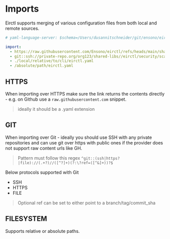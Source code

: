# Imports

Eirctl supports merging of various configuration files from both local and remote sources.

```yaml
# yaml-language-server: $schema=/Users/dusannitschneider/git/ensono/eirctl/schemas/schema_v1.json

import:
  - https://raw.githubusercontent.com/Ensono/eirctl/refs/heads/main/shared/infra/tf.yaml
  - git::ssh://private-repo.org/org123/shared-libs//eirctl/security/scaning.yaml?ref=v0.0.1
  - ./local/relative/to/cli/eirctl.yaml
  - /absolute/path/eirctl.yaml
```

## HTTPS

When importing over HTTPS make sure the link returns the contents directly - e.g. on Github use a `raw.githubusercontent.com` snippet.

> ideally it should be a .yaml extension

## GIT

When importing over Git - ideally you should use SSH with any private repositories and can use git over https with public ones if the provider does not support raw content urls like GH.

> Pattern must follow this regex `^git::(ssh|https?|file)://(.+?)//([^?]+)(?:\?ref=([^&]+))?$`

Below protocols supported with Git

- SSH
- HTTPS
- FILE

> Optional ref can be set to either point to a branch/tag/commit_sha

## FILESYSTEM

Supports relative or absolute paths.
